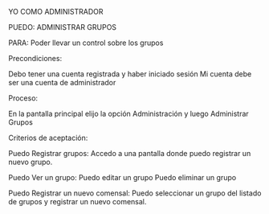 YO COMO ADMINISTRADOR 

PUEDO: ADMINISTRAR GRUPOS

PARA: Poder llevar un control sobre los grupos

Precondiciones:

Debo tener una cuenta registrada y haber iniciado sesión
Mi cuenta debe ser una cuenta de administrador

Proceso:

En la pantalla principal elijo la opción Administración y luego Administrar Grupos

Criterios de aceptación:

Puedo Registrar grupos:
	Accedo a una pantalla donde puedo registrar un nuevo grupo.

Puedo Ver un grupo:
	Puedo editar un grupo
	Puedo eliminar un grupo

Puedo Registrar un nuevo comensal:
	Puedo seleccionar un grupo del listado de grupos y registrar un nuevo comensal.
